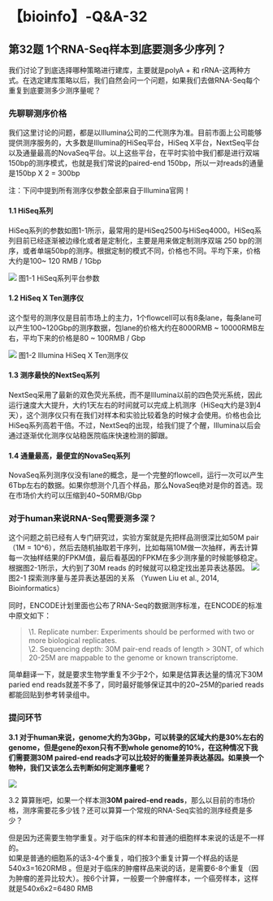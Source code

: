 # 【bioinfo】-Q&A-32

## 第32题 1个RNA-Seq样本到底要测多少序列？


我们讨论了到底选择哪种策略进行建库，主要就是polyA + 和 rRNA-这两种方式。在选定建库策略以后，我们自然会问一个问题，如果我们去做RNA-Seq每个重复到底要测多少测序量呢？

### 先聊聊测序价格

我们这里讨论的问题，都是以Illumina公司的二代测序为准。目前市面上公司能够提供测序服务的，大多数是Illumina的HiSeq平台，HiSeq X平台，NextSeq平台以及通量最高的NovaSeq平台。以上这些平台，在平时实验中我们都是进行双端150bp的测序模式，也就是我们常说的paired-end 150bp，所以一对reads的通量是150bp X 2 = 300bp

注：下问中提到所有测序仪参数全部来自于Illumina官网！

#### 1.1 HiSeq系列

HiSeq系列的参数如图1-1所示，最常用的是HiSeq2500与HiSeq4000。HiSeq系列目前已经逐渐被边缘化或者是定制化，主要是用来做定制测序双端 250 bp的测序，或者单端50bp的测序。根据定制的模式不同，价格也不同。平均下来，价格大约是100~ 120 RMB / 1Gbp

![](1.jpg)
图1-1 HiSeq系列平台参数

#### 1.2 HiSeq X Ten测序仪

这个型号的测序仪是目前市场上的主力，1个flowcell可以有8条lane，每条lane可以产生100~120Gbp的测序数据，包lane的价格大约在8000RMB ~ 10000RMB左右，平均下来的价格是80 ~ 100RMB / Gbp

![](2.jpg)
图1-2 Illumina HiSeq X Ten测序仪

#### 1.3 测序最快的NextSeq系列

NextSeq采用了最新的双色荧光系统，而不是Illumina以前的四色荧光系统，因此运行速度大大提升，大约1天左右的时间就可以完成上机测序（HiSeq大约是3到4天），这个测序仪只有在我们对样本和实验比较着急的时候才会使用。价格也会比HiSeq系列高若干倍。不过，NextSeq的出现，给我们提了个醒，Illumina以后会通过逐渐优化测序仪站稳医院临床快速检测的脚跟。

#### 1.4 通量最高，最便宜的NovaSeq系列

NovaSeq系列测序仪没有lane的概念，是一个完整的flowcell，运行一次可以产生6Tbp左右的数据。如果你想测个几百个样品，那么NovaSeq绝对是你的首选。现在市场价大约可以压缩到40~50RMB/Gbp

### 对于human来说RNA-Seq需要测多深？
这个问题之前已经有人专门研究过，实验方案就是先把样品测很深比如50M pair（1M = 10^6），然后去随机抽取若干序列，比如每隔10M做一次抽样，再去计算每一次抽样结果的FPKM值，最后看基因的FPKM在多少测序量的时候能够稳定。根据图2-1所示，大约到了30M reads 的时候就可以稳定找出差异表达基因。
![](3.jpg)
图2-1 探索测序量与差异表达基因的关系 （Yuwen Liu et al., 2014, Bioinformatics）

同时，ENCODE计划里面也公布了RNA-Seq的数据测序标准，在ENCODE的标准中原文如下：

>\1. Replicate number: Experiments should be performed with two or more
biological replicates.      
>\2. Sequencing depth: 30M pair-end reads of length > 30NT, of which 20-25M are mappable to the genome or known transcriptome.

简单翻译一下，就是要求生物学重复不少于2个，如果是估算表达量的情况下30M paried end reads就差不多了，同时最好能够保证其中的20~25M的paried reads都能回贴到参考转录组中。

### 提问环节
**3.1 对于human来说，genome大约为3Gbp，可以转录的区域大约是30%左右的genome，但是gene的exon只有不到whole genome的10%，在这种情况下我们需要测30M paired-end reads才可以比较好的衡量差异表达基因。如果换一个物种，我们又该怎么去判断如何定测序量呢？**

![](4.png)

3.2 算算账吧，如果一个样本测**30M paired-end reads**，那么以目前的市场价格，测序需要花多少钱？还可以算算一个常规的RNA-Seq实验的测序经费是多少？

但是因为还需要生物学重复。对于临床的样本和普通的细胞样本来说的话是不一样的。    
如果是普通的细胞系的话3-4个重复，咱们按3个重复计算一个样品的话是540x3=1620RMB 。但是对于临床的肿瘤样品来说的话，是需要6-8个重复（因为肿瘤的差异比较大）。按6个计算，一般要一个肿瘤样本，一个癌旁样本，这样就是540x6x2=6480 RMB

